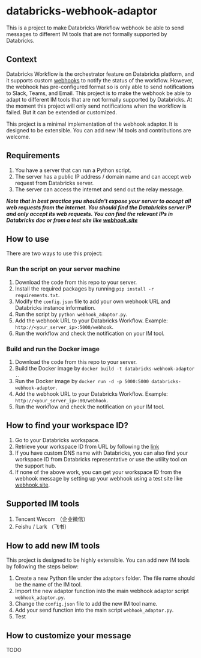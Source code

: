 # databricks-webhook-adaptor
This is a project to make Databricks Workflow webhook be able to send messages to different IM tools that are not formally supported by Databricks.

## Context
Databricks Workflow is the orchestrator feature on Databricks platform, and it supports custom [webhooks](https://docs.databricks.com/administration-guide/workspace/settings/notification-destinations.html#add-a-webhook-to-a-job) to notify the status of the workflow. However, the webhook has pre-configured format so is only able to send notifications to Slack, Teams, and Email. This project is to make the webhook be able to adapt to different IM tools that are not formally supported by Databricks. At the moment this project will only send notifications when the workflow is failed. But it can be extended or customized.

This project is a minimal implementation of the webhook adaptor. It is designed to be extensible. You can add new IM tools and contributions are welcome.

## Requirements
1. You have a server that can run a Python script.
2. The server has a public IP address / domain name and can accept web request from Databricks server.
3. The server can access the internet and send out the relay message.

***Note that in best practice you shouldn't expose your server to accept all web requests from the internet. You should find the Databricks server IP and only accept its web requests. You can find the relevant IPs in Databricks doc or from a test site like [webhook.site](https://webhook.site/)***

## How to use
There are two ways to use this project:

### Run the script on your server machine
1. Download the code from this repo to your server.
2. Install the required packages by running `pip install -r requirements.txt`.
3. Modify the `config.json` file to add your own webhook URL and Databricks instance information.
4. Run the script by `python webhook_adaptor.py`.
5. Add the webhook URL to your Databricks Workflow. Example: `http://<your_server_ip>:5000/webhook`.
6. Run the workflow and check the notification on your IM tool.

### Build and run the Docker image
1. Download the code from this repo to your server.
2. Build the Docker image by `docker build -t databricks-webhook-adaptor .`.
3. Run the Docker image by `docker run -d -p 5000:5000 databricks-webhook-adaptor`.
4. Add the webhook URL to your Databricks Workflow. Example: `http://<your_server_ip>:80/webhook`.
5. Run the workflow and check the notification on your IM tool.

## How to find your workspace ID?
1. Go to your Databricks workspace.
2. Retrieve your workspace ID from URL by following the [link](https://kb.databricks.com/en_US/administration/find-your-workspace-id#:~:text=After%20you%20have%20logged%20into,make%20up%20the%20workspace%20ID.)
3. If you have custom DNS name with Databricks, you can also find your workspace ID from Databricks representative or use the utility tool on the support hub.
4. If none of the above work, you can get your workspace ID from the webhook message by setting up your webhook using a test site like [webhook.site](https://webhook.site/). 


## Supported IM tools
1. Tencent Wecom （企业微信）
2. Feishu / Lark （飞书）

## How to add new IM tools
This project is designed to be highly extensible. You can add new IM tools by following the steps below:
1. Create a new Python file under the `adaptors` folder. The file name should be the name of the IM tool.
2. Import the new adaptor function into the main webhook adaptor script `webhook_adaptor.py`.
3. Change the `config.json` file to add the new IM tool name.
4. Add your send function into the main script `webhook_adaptor.py`.
5. Test

## How to customize your message
TODO